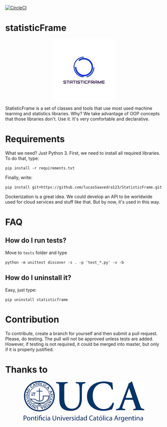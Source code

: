 [![CircleCI](https://circleci.com/gh/lucasSaavedra123/StatisticFrame/tree/master.svg?style=shield)](https://circleci.com/gh/lucasSaavedra123/StatisticFrame/tree/master)

# statisticFrame
<p align="center">
  <img align="center" src="assets/logo.png">
</p>
StatisticFrame is a set of classes and tools that use most used machine learning and statistics libraries. Why? We take advantage of OOP concepts that those libraries don't. Use it. It's very comfortable and declarative.

# Requirements

What we need? Just Python 3.
First, we need to install all required libraries. To do that, type:

    pip install -r requirements.txt

Finally, write:

    pip install git+https://github.com/lucasSaavedra123/StatisticFrame.git

Dockerization is a great idea. We could develop an API to be worldwide used for cloud services and stuff like that. But by now, it's used in this way.

# FAQ

## How do I run tests?

Move to `tests` folder and type

    python -m unittest discover -s . -p 'test_*.py' -v -b

## How do I uninstall it?

Easy, just type:

    pip uninstall statisticframe


# Contribution
To contribute, create a branch for yourself and then submit a pull request. Please, do testing. The pull will not be approved unless tests are added. However, if testing is not required, it could be merged into master, but only if it is properly justified.

# Thanks to
<p align="center">
  <img align="center" src="assets/logo_uca.png">
</p>
